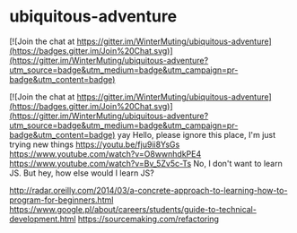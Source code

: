 # ubiquitous-adventure

[![Join the chat at https://gitter.im/WinterMuting/ubiquitous-adventure](https://badges.gitter.im/Join%20Chat.svg)](https://gitter.im/WinterMuting/ubiquitous-adventure?utm_source=badge&utm_medium=badge&utm_campaign=pr-badge&utm_content=badge)

[![Join the chat at https://gitter.im/WinterMuting/ubiquitous-adventure](https://badges.gitter.im/Join%20Chat.svg)](https://gitter.im/WinterMuting/ubiquitous-adventure?utm_source=badge&utm_medium=badge&utm_campaign=pr-badge&utm_content=badge)
yay
Hello, 
please ignore this place, I'm just trying new things
https://youtu.be/fju9ii8YsGs
https://www.youtube.com/watch?v=O8wwnhdkPE4
https://www.youtube.com/watch?v=Bv_5Zv5c-Ts
No, I don't want to learn JS. But hey, how else would I learn JS?

http://radar.oreilly.com/2014/03/a-concrete-approach-to-learning-how-to-program-for-beginners.html
https://www.google.pl/about/careers/students/guide-to-technical-development.html
https://sourcemaking.com/refactoring
